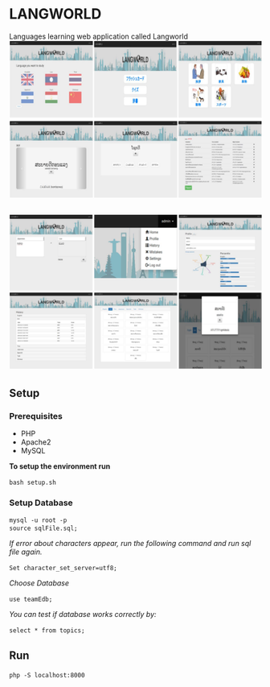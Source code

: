 # LANGWORLD
Languages learning web application called Langworld
![teaser1](./demonstration/teaser_1.JPG)
## ![teaser2](./demonstration/teaser_2.JPG)
## Setup
### Prerequisites
- PHP
- Apache2
- MySQL

**To setup the environment run**

`bash setup.sh`

### Setup Database
```
mysql -u root -p
source sqlFile.sql;
```
*If error about characters appear, run the following command and run sql file again.*

`Set character_set_server=utf8;`

*Choose Database*

`use teamEdb;`

*You can test if database works correctly by:*

`select * from topics;`

## Run
`php -S localhost:8000`
